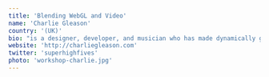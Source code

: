 ```yaml
---
title: 'Blending WebGL and Video'
name: 'Charlie Gleason'
country: '(UK)'
bio: "is a designer, developer, and musician who has made dynamically generated music videos using everything from WebGL and video streams to live-sourced tweets. "
website: 'http://charliegleason.com'
twitter: 'superhighfives'
photo: 'workshop-charlie.jpg'
---
```





